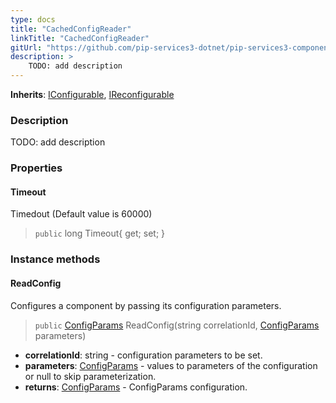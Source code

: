 ```yaml
---
type: docs
title: "CachedConfigReader"
linkTitle: "CachedConfigReader"
gitUrl: "https://github.com/pip-services3-dotnet/pip-services3-components-dotnet"
description: >
    TODO: add description
---
```


**Inherits**: [IConfigurable](../../../commons/config/iconfigurable), [IReconfigurable](../../../commons/config/ireconfigurable)

### Description

TODO: add description


### Properties

#### Timeout
Timedout (Default value is 60000)
> `public` long Timeout{ get; set; }

### Instance methods

#### ReadConfig
Configures a component by passing its configuration parameters.

> `public` [ConfigParams](../../../commons/config/config_params) ReadConfig(string correlationId, [ConfigParams](../../../commons/config/config_params) parameters)

- **correlationId**: string - configuration parameters to be set.
- **parameters**: [ConfigParams](../../../commons/config/config_params) - values to parameters of the configuration or null to skip parameterization.
- **returns**: [ConfigParams](../../../commons/config/config_params) - ConfigParams configuration.
